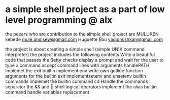 # a simple shell project as a part of low level programming @ alx
the peears who are contribution to the simple shell project are
MULUKEN kebede <mule.andisew@gmail.com>
Huguette Ebu <yadidmishkan@gmail.com>

the project is about creating a simple shell (simple UNIX command interpreter)
the project includes the following contents
Write a beautiful code that passes the Betty checks
display a prompt and wait for the user to type a command
accept command lines with arguments
handlePATH
implemet the exit builtin
implement env
write own getline function
arguments for the builtin exit
implementsetenv and unsetenv builtin commands
implemet the builtin command cd
Handle the commands separator
the && and || shell logical operators
implement the alias builtin command
handle variables replacement
